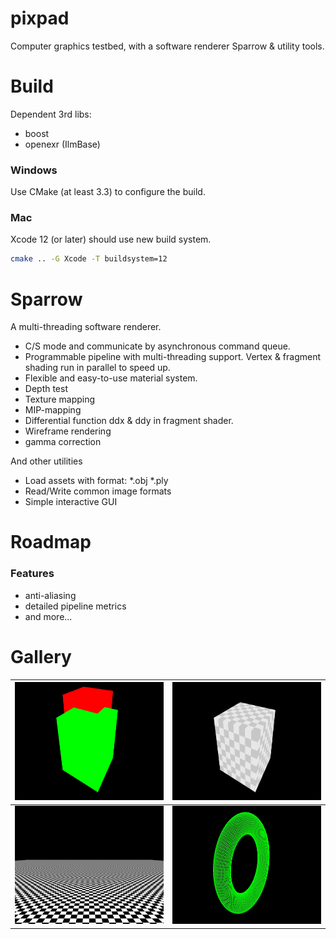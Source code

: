 pixpad
======
Computer graphics testbed, with a software renderer Sparrow & utility tools.

Build
=====
Dependent 3rd libs:
* boost
* openexr (IlmBase)

### Windows
Use CMake (at least 3.3) to configure the build.

### Mac
Xcode 12 (or later) should use new build system.

```bash
cmake .. -G Xcode -T buildsystem=12
```

Sparrow
====
A multi-threading software renderer.
- C/S mode and communicate by asynchronous command queue.
- Programmable pipeline with multi-threading support. Vertex & fragment shading run in parallel to speed up.
- Flexible and easy-to-use material system.
- Depth test
- Texture mapping
- MIP-mapping
- Differential function ddx & ddy in fragment shader. 
- Wireframe rendering
- gamma correction

And other utilities
- Load assets with format: \*.obj \*.ply
- Read/Write common image formats
- Simple interactive GUI
	
Roadmap
====
### Features
- anti-aliasing
- detailed pipeline metrics
- and more...

Gallery
====
| <img alt="depth test" src="gallery/depth_test.png" width=336 height=189> | <img alt="textured box" src="gallery/textured_box.png" width=336 height=189> |
| :-----: | :-----: |
| <img alt="MIP-mapping" src="gallery/mipmap.png" width=336 height=189> | <img alt="torus" src="gallery/torus.png" width=336 height=189> |
